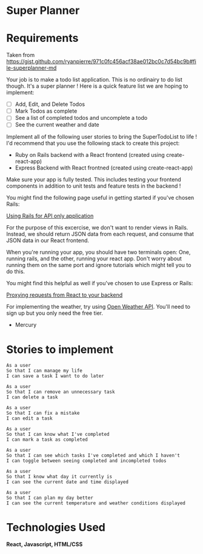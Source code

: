 # Super Planner

<!-- GIF of project goes here -->

<!-- <p align="center">
  <img src="./src/assets/DemoOfApp.gif" alt="animated" />
</p> -->

# Requirements

Taken from https://gist.github.com/ryanpierre/971c0fc456acf38ae012bc0c7d54bc9b#file-superplanner-md

Your job is to make a todo list application. This is no ordinairy to do list though. It's a super planner ! Here is a quick feature list we are hoping to implement:

- [ ] Add, Edit, and Delete Todos 
- [ ] Mark Todos as complete
- [ ] See a list of completed todos and uncomplete a todo
- [ ] See the current weather and date
  
Implement all of the following user stories to bring the SuperTodoList to life ! I'd recommend that you use the following stack to create this project:

- Ruby on Rails backend with a React frontend (created using create-react-app)
- Express Backend with React frontned (created using create-react-app)

Make sure your app is fully tested. This includes testing your frontend components in addition to unit tests and feature tests in the backend !

You might find the following page useful in getting started if you've chosen Rails:

[Using Rails for API only application](https://guides.rubyonrails.org/api_app.html)

For the purpose of this excercise, we don't want to render views in Rails. Instead, we should return JSON data from each request, and consume that JSON data in our React frontend.

When you're running your app, you should have two terminals open: One, running rails, and the other, running your react app. Don't worry about running them on the same port and ignore tutorials which might tell you to do this.

You might find this helpful as well if you've chosen to use Express or Rails:

[Proxying requests from React to your backend](https://create-react-app.dev/docs/proxying-api-requests-in-development)

For implementing the weather, try using [Open Weather API](https://openweathermap.org/api). You'll need to sign up but you only need the free tier.

- Mercury
# Stories to implement

```
As a user
So that I can manage my life
I can save a task I want to do later 
``` 


```
As a user
So that I can remove an unnecessary task
I can delete a task
```

```
As a user
So that I can fix a mistake
I can edit a task
```

```
As a user
So that I can know what I've completed
I can mark a task as completed 
```

```
As a user
So that I can see which tasks I've completed and which I haven't
I can toggle between seeing completed and incompleted todos
```

```
As a user
So that I know what day it currently is
I can see the current date and time displayed
```

```
As a user
So that I can plan my day better
I can see the current temperature and weather conditions displayed
```
 
<!-- # Installation

1. Clone this repository

2. type git clone "https://github.com/Thatguy560/Timer-React" in the terminal

3. cd into 'Timer-React' (Change directory's)

4. Install [node.js](https://nodejs.org/en/download/) and run npm install in command line to install dependencies -->

<!-- 
# How To Run (Locally)

1. Open up a terminal in your text editor and type 'npm start'

2. This should then automatically open the app on your browser, however if it doesn't just open up any browser of your choosing and type in the url "http://localhost:3000/".

3. Once the page is loaded, type in how long you want to set a timer for (In minutes) and click "Set Timer". Once you're ready click "Start Timer". You also have the option to Pause or Resume the timer or Reset it.

# Alternatively Visit the deployed app

Click [here](https://my-timer-application.herokuapp.com/) for the deployed app on Heroku.  -->

# Technologies Used

#### React, Javascript, HTML/CSS

